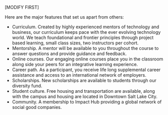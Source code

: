[MODIFY FIRST]

Here are the major features that set us apart from others:  

- Curriculum. Created by highly experienced mentors of technology and business, our curriculum keeps pace with the ever evolving technology world. We teach foundational and frontier principles through project based learning, small class sizes, two instructors per cohort.
- Mentorship. A mentor will be available to you throughout the course to answer questions and provide guidance and feedback.
- Online courses. Our engaging online courses place you in the classroom along side your peers for an integrative learning experience.
- Career path. As a participant, you receive life long supplemental career assistance and access to an international network of employers.
- Scholarships. New scholarships are available to students through our diversity fund. 
- Student culture. Free housing and transportation are available, along with the campus and housing are located in Downtown Salt Lake City. 
- Community. A membership to Impact Hub providing a global network of social good companies.
